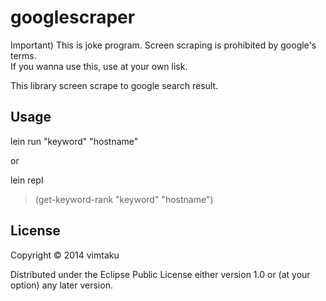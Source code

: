 # googlescraper

Important) This is joke program. Screen scraping is prohibited by google's terms.  
If you wanna use this, use at your own lisk.  

This library screen scrape to google search result.

## Usage

lein run "keyword" "hostname"

or

lein repl
 > (get-keyword-rank "keyword" "hostname")

## License

Copyright © 2014 vimtaku

Distributed under the Eclipse Public License either version 1.0 or (at
your option) any later version.
